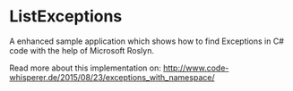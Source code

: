 # ListExceptions

A enhanced sample application which shows how to 
find Exceptions in C# code with the help of Microsoft 
Roslyn.

Read more about this implementation on:
http://www.code-whisperer.de/2015/08/23/exceptions_with_namespace/